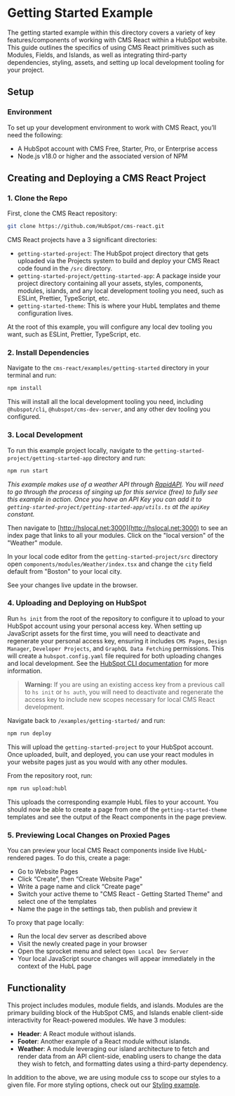 # Getting Started Example

The getting started example within this directory covers a variety of key features/components of working with CMS React within a HubSpot website. This guide outlines the specifics of using CMS React primitives such as Modules, Fields, and Islands, as well as integrating third-party dependencies, styling, assets, and setting up local development tooling for your project.

## Setup

### Environment

To set up your development environment to work with CMS React, you’ll need the following:

- A HubSpot account with CMS Free, Starter, Pro, or Enterprise access
- Node.js v18.0 or higher and the associated version of NPM

## Creating and Deploying a CMS React Project

### 1. Clone the Repo

First, clone the CMS React repository:

```bash
git clone https://github.com/HubSpot/cms-react.git
```

CMS React projects have a 3 significant directories:

- `getting-started-project`: The HubSpot project directory that gets uploaded via the Projects system to build and deploy your CMS React code found in the `/src` directory.
- `getting-started-project/getting-started-app`: A package inside your project directory containing all your assets, styles, components, modules, islands, and any local development tooling you need, such as ESLint, Prettier, TypeScript, etc.
- `getting-started-theme`: This is where your HubL templates and theme configuration lives.

At the root of this example, you will configure any local dev tooling you want, such as ESLint, Prettier, TypeScript, etc.

### 2. Install Dependencies

Navigate to the `cms-react/examples/getting-started` directory in your terminal and run:

```bash
npm install
```

This will install all the local development tooling you need, including `@hubspot/cli`, `@hubspot/cms-dev-server`, and any other dev tooling you configured.

### 3. Local Development

To run this example project locally, navigate to the `getting-started-project/getting-started-app` directory and run:

```bash
npm run start
```

_This example makes use of a weather API through [RapidAPI](https://rapidapi.com/search?term=weatherapi-com&sortBy=ByRelevance). You will need to go through the process of singing up for this service (free) to fully see this example in action. Once you have an API Key you can add it to `getting-started-project/getting-started-app/utils.ts` at the `apiKey` constant._

Then navigate to [http://hslocal.net:3000](http://hslocal.net:3000) to see an index page that links to all your modules. Click on the "local version" of the "Weather" module.

In your local code editor from the `getting-started-project/src` directory open `components/modules/Weather/index.tsx` and change the `city` field default from "Boston" to your local city.

See your changes live update in the browser.

### 4. Uploading and Deploying on HubSpot

Run `hs init` from the root of the repository to configure it to upload to your HubSpot account using your personal access key. When setting up JavaScript assets for the first time, you will need to deactivate and regenerate your personal access key, ensuring it includes `CMS Pages`, `Design Manager`, `Developer Projects`, and `GraphQL Data Fetching` permissions. This will create a `hubspot.config.yaml` file required for both uploading changes and local development. See the [HubSpot CLI documentation](https://developers.hubspot.com/docs/cms/guides/getting-started-with-local-development) for more information.

> **Warning:** If you are using an existing access key from a previous call to `hs init` or `hs auth`, you will need to deactivate and regenerate the access key to include new scopes necessary for local CMS React development.

Navigate back to `/examples/getting-started/` and run:

```bash
npm run deploy
```

This will upload the `getting-started-project` to your HubSpot account. Once uploaded, built, and deployed, you can use your react modules in your website pages just as you would with any other modules.

From the repository root, run:

```bash
npm run upload:hubl
```

This uploads the corresponding example HubL files to your account. You should now be able to create a page from one of the `getting-started-theme` templates and see the output of the React components in the page preview.

### 5. Previewing Local Changes on Proxied Pages

You can preview your local CMS React components inside live HubL-rendered pages. To do this, create a page:

- Go to Website Pages
- Click “Create”, then “Create Website Page"
- Write a page name and click “Create page”
- Switch your active theme to "CMS React - Getting Started Theme" and select one of the templates
- Name the page in the settings tab, then publish and preview it

To proxy that page locally:

- Run the local dev server as described above
- Visit the newly created page in your browser
- Open the sprocket menu and select `Open Local Dev Server`
- Your local JavaScript source changes will appear immediately in the context of the HubL page

## Functionality

This project includes modules, module fields, and islands. Modules are the primary building block of the HubSpot CMS, and Islands enable client-side interactivity for React-powered modules. We have 3 modules:

- **Header**: A React module without islands.
- **Footer**: Another example of a React module without islands.
- **Weather**: A module leveraging our island architecture to fetch and render data from an API client-side, enabling users to change the data they wish to fetch, and formatting dates using a third-party dependency.

In addition to the above, we are using module css to scope our styles to a given file. For more styling options, check out our [Styling example](https://github.com/HubSpot/cms-react/tree/main/examples/styling).
